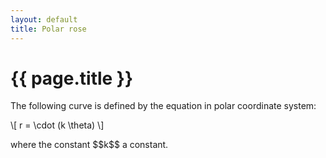 ```yaml
---
layout: default
title: Polar rose
---
```


# {{ page.title }}

The following curve is defined by the equation in polar coordinate system:
<p>
\[
    r = \cdot (k \theta)
\]
</p>
where the constant $$k$$ a constant.

<div id="sketch-holder" class="text-center">
  <!-- Our sketch will go here! -->
</div>

<script language="javascript" type="text/javascript" src="/js/p5.min.js"></script>
<script language="javascript" type="text/javascript" src="/js/polar-rose.js"></script>
<script language="javascript" type="text/javascript" src="/js/polar-curve.js"></script>
